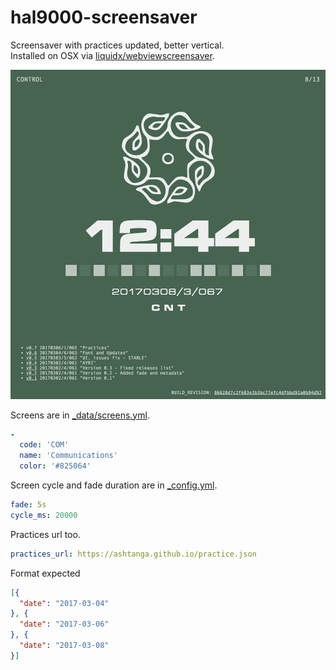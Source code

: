 # hal9000-screensaver

Screensaver with practices updated, better vertical.  
Installed on OSX via [liquidx/webviewscreensaver](https://github.com/liquidx/webviewscreensaver).

[![screenshot](/images/screenshot.png)](https://petrosh.github.io/hal9000-screensaver)

Screens are in [_data/screens.yml](_data/screens.yml).

```yml
-
  code: 'COM'
  name: 'Communications'
  color: '#825064'
```

Screen cycle and fade duration are in [_config.yml](_config.yml).

```yml
fade: 5s
cycle_ms: 20000
```

Practices url too.

```yml
practices_url: https://ashtanga.github.io/practice.json
```

Format expected

```json
[{
  "date": "2017-03-04"
}, {
  "date": "2017-03-06"
}, {
  "date": "2017-03-08"
}]
```

